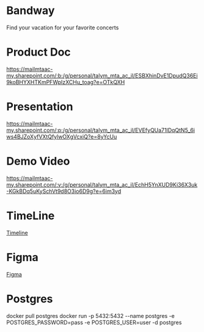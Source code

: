 # Bandway
Find your vacation for your favorite concerts

# Product Doc
https://mailmtaac-my.sharepoint.com/:b:/g/personal/talym_mta_ac_il/ESBXhinDvE1DpudQ36Ei9koBHYXHTKmPFWpIzXCHu_toag?e=OTkQXH

# Presentation
https://mailmtaac-my.sharepoint.com/:p:/g/personal/talym_mta_ac_il/EVEfyQUa71lDqQtN5_6iws4BJZoXyfVXtQfylwOXgVcxiQ?e=8yYcUu

# Demo Video
https://mailmtaac-my.sharepoint.com/:v:/g/personal/talym_mta_ac_il/EchH5YnXUD9Ki36X3uk-KGkBDq5uKySchVt9d8O3io6D9g?e=6im3yd

# TimeLine
[Timeline](https://github.com/users/idobi111/projects/1)

# Figma
[Figma](https://www.figma.com/proto/Pe54uo0nqRd0bd4fhXfL1Q/Website-BandWay?type=design&node-id=1-2&t=bPmwIYfFB6Imb2ZV-1&scaling=min-zoom&page-id=0%3A1&mode=design)

# Postgres
docker pull postgres
docker run -p 5432:5432 --name postgres -e POSTGRES_PASSWORD=pass -e POSTGRES_USER=user -d postgres 
